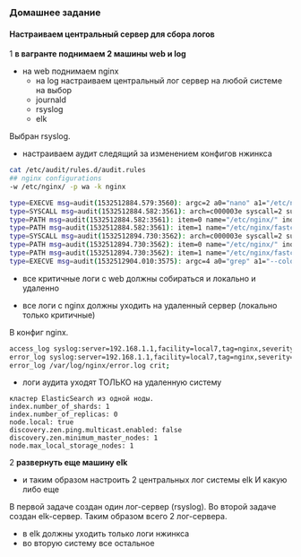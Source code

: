 ### Домашнее задание
#### Настраиваем центральный сервер для сбора логов

1 **в вагранте поднимаем 2 машины web и log**  

- на web поднимаем nginx  
  - на log настраиваем центральный лог сервер на любой системе на выбор  
  - journald  
  - rsyslog  
  - elk  

Выбран rsyslog.  

- настраиваем аудит следящий за изменением конфигов нжинкса  

```bash
cat /etc/audit/rules.d/audit.rules
## nginx configurations
-w /etc/nginx/ -p wa -k nginx
```
```bash
type=EXECVE msg=audit(1532512884.579:3560): argc=2 a0="nano" a1="/etc/nginx/fastcgi_params"
type=SYSCALL msg=audit(1532512884.582:3561): arch=c000003e syscall=2 success=yes exit=3 a0=20f7510 a1=441 a2=1b6 a3=63 items=2 ppid=10489 pid=20239 auid=1000 uid=0 gid=0 euid=0 suid=0 fsuid=0 egid=0 sgid=0 fsgid=0 tty=pts0 ses=6 comm="nano" exe="/usr/bin/nano" subj=unconfined_u:unconfined_r:unconfined_t:s0-s0:c0.c1023 key="nginx"
type=PATH msg=audit(1532512884.582:3561): item=0 name="/etc/nginx/" inode=33554530 dev=fd:00 mode=040755 ouid=0 ogid=0 rdev=00:00 obj=system_u:object_r:httpd_config_t:s0 objtype=PARENT
type=PATH msg=audit(1532512884.582:3561): item=1 name="/etc/nginx/fastcgi_params" inode=33826723 dev=fd:00 mode=0100644 ouid=0 ogid=0 rdev=00:00 obj=system_u:object_r:httpd_config_t:s0 objtype=NORMAL
type=SYSCALL msg=audit(1532512894.730:3562): arch=c000003e syscall=2 success=yes exit=3 a0=20fb990 a1=241 a2=1b6 a3=7ffdf0c9f370 items=2 ppid=10489 pid=20239 auid=1000 uid=0 gid=0 euid=0 suid=0 fsuid=0 egid=0 sgid=0 fsgid=0 tty=pts0 ses=6 comm="nano" exe="/usr/bin/nano" subj=unconfined_u:unconfined_r:unconfined_t:s0-s0:c0.c1023 key="nginx"
type=PATH msg=audit(1532512894.730:3562): item=0 name="/etc/nginx/" inode=33554530 dev=fd:00 mode=040755 ouid=0 ogid=0 rdev=00:00 obj=system_u:object_r:httpd_config_t:s0 objtype=PARENT
type=PATH msg=audit(1532512894.730:3562): item=1 name="/etc/nginx/fastcgi_params" inode=33826723 dev=fd:00 mode=0100644 ouid=0 ogid=0 rdev=00:00 obj=system_u:object_r:httpd_config_t:s0 objtype=NORMAL
type=EXECVE msg=audit(1532512904.010:3575): argc=4 a0="grep" a1="--color=auto" a2="nginx" a3="/var/log/audit/audit.log"

```

- все критичные логи с web должны собираться и локально и удаленно  

- все логи с nginx должны уходить на удаленный сервер (локально только критичные)  

В конфиг nginx.
```bash
access_log syslog:server=192.168.1.1,facility=local7,tag=nginx,severity=info;
error_log syslog:server=192.168.1.1,facility=local7,tag=nginx,severity=info;
error_log /var/log/nginx/error.log crit;
```
- логи аудита уходят ТОЛЬКО на удаленную систему  

```
кластер ElasticSearch из одной ноды.
index.number_of_shards: 1
index.number_of_replicas: 0
node.local: true
discovery.zen.ping.multicast.enabled: false
discovery.zen.minimum_master_nodes: 1
node.max_local_storage_nodes: 1
```
2 **развернуть еще машину elk**  

- и таким образом настроить 2 центральных лог системы elk И какую либо еще  

В первой задаче создан один лог-сервер (rsyslog). Во второй задаче создан elk-сервер. Таким образом всего 2 лог-сервера.

- в elk должны уходить только логи нжинкса  
- во вторую систему все остальное  
